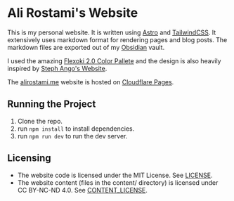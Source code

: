 # Ali Rostami's Website

This is my personal website. It is written using [Astro](https://astro.build/) and [TailwindCSS](https://tailwindcss.com/). It
extensively uses markdown format for rendering pages and blog posts. The
markdown files are exported out of my [Obsidian](https://obsidian.md/) vault.

I used the amazing [Flexoki 2.0 Color Pallete](https://github.com/kepano/flexoki) and the
design is also heavily inspired by [Steph Ango's Website](https://stephango.com/).

The [alirostami.me](https://alirostami.me/) website is hosted on
[Cloudflare Pages](https://pages.cloudflare.com/).

## Running the Project

1. Clone the repo.
2. run `npm install` to install dependencies.
3. run `npm run dev` to run the dev server.

## Licensing

- The website code is licensed under the MIT License. See [LICENSE](LICENSE).
- The website content (files in the content/ directory) is licensed under CC BY-NC-ND 4.0. See [CONTENT_LICENSE](CONTENT_LICENSE).
